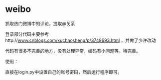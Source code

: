 # weibo
抓取热门微博中的评论，提取@关系 

登录部分代码主要参考http://www.cnblogs.com/xuchaosheng/p/3749693.html  ，并做了少许改动

代码有很多不完善的地方，没有处理异常，编码有小问题等。待完善。

使用：

直接在login.py中设置自己的账号密码，然后运行程序即可。
